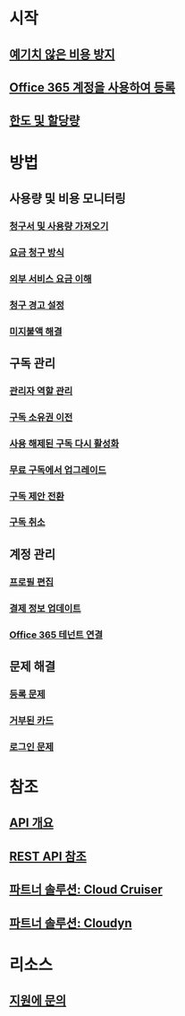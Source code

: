 # 시작
## [예기치 않은 비용 방지](billing-getting-started.md)
## [Office 365 계정을 사용하여 등록](billing-use-existing-office-365-account-azure-subscription.md)
## [한도 및 할당량](../azure-subscription-service-limits.md?toc=/azure/billing/TOC.json)
# 방법
## 사용량 및 비용 모니터링
### [청구서 및 사용량 가져오기](billing-download-azure-invoice-daily-usage-date.md)
### [요금 청구 방식](billing-understand-your-bill.md)
### [외부 서비스 요금 이해](billing-understand-your-azure-marketplace-charges.md)
### [청구 경고 설정](billing-set-up-alerts.md)
### [미지불액 해결](billing-azure-subscription-past-due-balance.md)
## 구독 관리
### [관리자 역할 관리](billing-add-change-azure-subscription-administrator.md)
### [구독 소유권 이전](billing-subscription-transfer.md)
### [사용 해제된 구독 다시 활성화](billing-subscription-become-disable.md)
### [무료 구독에서 업그레이드](billing-upgrade-azure-subscription.md)
### [구독 제안 전환](billing-how-to-switch-azure-offer.md)
### [구독 취소](billing-how-to-cancel-azure-subscription.md)
## 계정 관리
### [프로필 편집](billing-how-to-change-azure-account-profile.md)
### [결제 정보 업데이트](billing-how-to-change-credit-card.md)
### [Office 365 테넌트 연결](billing-add-office-365-tenant-to-azure-subscription.md)
## 문제 해결
### [등록 문제](billing-troubleshoot-azure-sign-up-issues.md)
### [거부된 카드](billing-credit-card-fails-during-azure-sign-up.md)
### [로그인 문제](billing-cannot-login-subscription.md)

# 참조
## [API 개요](billing-usage-rate-card-overview.md)
## [REST API 참조](https://msdn.microsoft.com/en-us/library/azure/1ea5b323-54bb-423d-916f-190de96c6a3c)
## [파트너 솔루션: Cloud Cruiser](billing-usage-rate-card-partner-solution-cloudcruiser.md)
## [파트너 솔루션: Cloudyn](billing-usage-rate-card-partner-solution-cloudyn.md)

# 리소스
## [지원에 문의](../azure-supportability/how-to-create-azure-support-request.md)


<!--HONumber=Feb17_HO2-->


